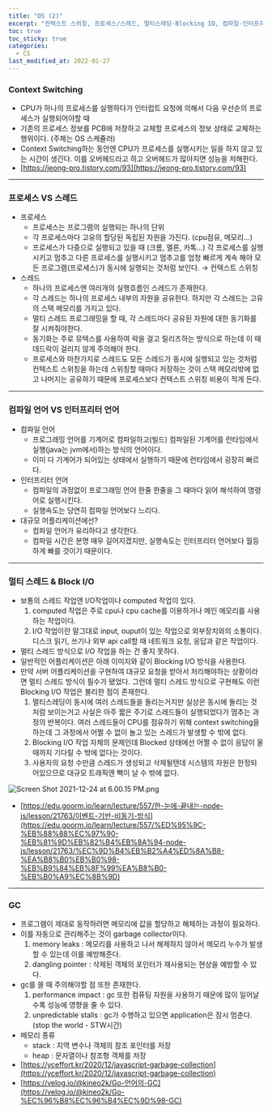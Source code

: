 ```yaml
---
title: "OS (2)"
excerpt: "컨텍스트 스위칭, 프로세스/스레드, 멀티스레딩-Blocking IO, 컴파일-인터프리터 언어, GC"
toc: true
toc_sticky: true
categories:
  - CS
last_modified_at: 2022-01-27
---
```


### Context Switching

- CPU가 하나의 프로세스를 실행하다가 인터럽트 요청에 의해서 다음 우선순의 프로세스가 실행되어야할 때
- 기존의 프로세스 정보를 PCB에 저장하고 교체할 프로세스의 정보 상태로 교체하는 행위이다. (주체는 OS 스케쥴러)
- Context Switching하는 동안엔 CPU가 프로세스를 실행시키는 일을 하지 않고 있는 시간이 생긴다. 이를 오버헤드라고 하고 오버헤드가 많아지면 성능을 저해한다.
- [https://jeong-pro.tistory.com/93](https://jeong-pro.tistory.com/93)

---

### 프로세스 VS 스레드

- 프로세스
  - 프로세스는 프로그램의 실행되는 하나의 단위
  - 각 프로세스마다 고유의 할당된 독립된 자원을 가진다. (cpu점유, 메모리...)
  - 프로세스가 다중으로 실행되고 있을 때 (크롬, 멜론, 카톡...) 각 프로세스를 실행시키고 멈추고 다른 프로세스를 실행시키고 멈추고를 엄청 빠르게 계속 해야 모든 프로그램(프로세스)가 동시에 실행되는 것처럼 보인다. → 컨텍스트 스위칭
- 스레드
  - 하나의 프로세스엔 여러개의 실행흐름인 스레드가 존재한다.
  - 각 스레드는 하나의 프로세스 내부의 자원을 공유한다. 하지만 각 스레드는 고유의 스택 메모리를 가지고 있다.
  - 멀티 스레드 프로그래밍을 할 때, 각 스레드마다 공유된 자원에 대한 동기화를 잘 시켜줘야한다.
  - 동기화는 주로 뮤텍스를 사용하여 락을 걸고 릴리즈하는 방식으로 하는데 이 때 데드락이 걸리지 않게 주의해야 한다.
  - 프로세스와 마찬가지로 스레드도 모든 스레드가 동시에 실행되고 있는 것처럼 컨텍스트 스위칭을 하는데 스위칭할 때마다 저장하는 것이 스택 메모리밖에 없고 나머지는 공유하기 때문에 프로세스보다 컨텍스트 스위칭 비용이 적게 든다.

---

### 컴파일 언어 VS 인터프리터 언어

- 컴파일 언어
  - 프로그래밍 언어를 기계어로 컴파일하고(빌드) 컴파일된 기계어를 런타임에서 실행(java는 jvm에서)하는 방식의 언어이다.
  - 이미 다 기계어가 되어있는 상태에서 실행하기 때문에 런타임에서 굉장히 빠르다.
- 인터프리터 언어
  - 컴파일의 과정없이 프로그래밍 언어 한줄 한줄을 그 때마다 읽어 해석하여 명령어로 실행시킨다.
  - 실행속도는 당연히 컴파일 언어보다 느리다.
- 대규모 어플리케이션에선?
  - 컴파일 언어가 유리하다고 생각한다.
  - 컴파일 시간은 분명 매우 길어지겠지만, 실행속도는 인터프리터 언어보다 월등하게 빠를 것이기 때문이다.

---

### 멀티 스레드 & Block I/O

- 보통의 스레드 작업엔 I/O작업이나 computed 작업이 있다.
  1. computed 작업은 주로 cpu나 cpu cache를 이용하거나 메인 메모리를 사용하는 작업이다.
  2. I/O 작업이란 말그대로 input, ouput이 있는 작업으로 외부장치와의 소통이다. 디스크 읽기, 쓰기나 외부 api call할 때 네트워크 요청, 응답과 같은 작업이다.
- 멀티 스레드 방식으로 I/O 작업을 하는 건 좋지 못하다.
- 일반적인 어플리케이션은 아래 이미지와 같이 Blocking I/O 방식을 사용한다.
- 만약 서버 어플리케이션을 구현하여 대규모 요청을 받아서 처리해야하는 상황이라면 멀티 스레드 방식이 필수가 됐었다. 그런데 멀티 스레드 방식으로 구현해도 이런 Blocking I/O 작업은 불리한 점이 존재한다.
  1. 멀티스레딩이 동시에 여러 스레드들을 돌리는거지만 실상은 동시에 돌리는 것처럼 보이는거고 사실은 아주 짧은 주기로 스레드들이 실행되었다가 멈추는 과정의 반복이다. 여러 스레드들이 CPU를 점유하기 위해 context switching을 하는데 그 과정에서 어쩔 수 없이 놀고 있는 스레드가 발생할 수 밖에 없다.
  2. Blocking I/O 작업 자체의 문제인데 Blocked 상태에선 어쩔 수 없이 응답이 올 때까지 기다릴 수 밖에 없다는 것이다.
  3. 사용자의 요청 수만큼 스레드가 생성되고 삭제될텐데 시스템의 자원은 한정되어있으므로 대규모 트래픽엔 뻑이 날 수 밖에 없다.

![Screen Shot 2021-12-24 at 6.00.15 PM.png](https://s3.us-west-2.amazonaws.com/secure.notion-static.com/86c53261-32c5-4643-939a-5e780c7814b9/Screen_Shot_2021-12-24_at_6.00.15_PM.png?X-Amz-Algorithm=AWS4-HMAC-SHA256&X-Amz-Content-Sha256=UNSIGNED-PAYLOAD&X-Amz-Credential=AKIAT73L2G45EIPT3X45%2F20220125%2Fus-west-2%2Fs3%2Faws4_request&X-Amz-Date=20220125T123757Z&X-Amz-Expires=86400&X-Amz-Signature=3601dac728a8d848d65e91d41d88dac0ef2b81c4f1c23211aaaa6a680abe11c7&X-Amz-SignedHeaders=host&response-content-disposition=filename%20%3D%22Screen%2520Shot%25202021-12-24%2520at%25206.00.15%2520PM.png%22&x-id=GetObject)

- [https://edu.goorm.io/learn/lecture/557/한-눈에-끝내는-node-js/lesson/21763/이벤트-기반-비동기-방식](https://edu.goorm.io/learn/lecture/557/%ED%95%9C-%EB%88%88%EC%97%90-%EB%81%9D%EB%82%B4%EB%8A%94-node-js/lesson/21763/%EC%9D%B4%EB%B2%A4%ED%8A%B8-%EA%B8%B0%EB%B0%98-%EB%B9%84%EB%8F%99%EA%B8%B0-%EB%B0%A9%EC%8B%9D)

---

### GC

- 프로그램이 제대로 동작하려면 메모리에 값을 할당하고 해제하는 과정이 필요하다.
- 이를 자동으로 관리해주는 것이 garbage collector이다.
  1. memory leaks : 메모리를 사용하고 나서 해제하지 않아서 메모리 누수가 발생할 수 있는데 이를 예방해준다.
  2. dangling pointer : 삭제된 객체의 포인터가 재사용되는 현상을 예방할 수 있다.
- gc를 쓸 때 주의해야할 점 또한 존재한다.
  1. performance impact : gc 또한 컴퓨팅 자원을 사용하기 때문에 많이 일어날수록 성능에 영향을 줄 수 있다.
  2. unpredictable stalls : gc가 수행하고 있으면 application은 잠시 멈춘다. (stop the world - STW시간)
- 메모리 종류
  - stack : 지역 변수나 객체의 참조 포인터를 저장
  - heap : 문자열이나 참조형 객체를 저장
- [https://yceffort.kr/2020/12/javascript-garbage-collection](https://yceffort.kr/2020/12/javascript-garbage-collection)
- [https://velog.io/@kineo2k/Go-언어의-GC](https://velog.io/@kineo2k/Go-%EC%96%B8%EC%96%B4%EC%9D%98-GC)
